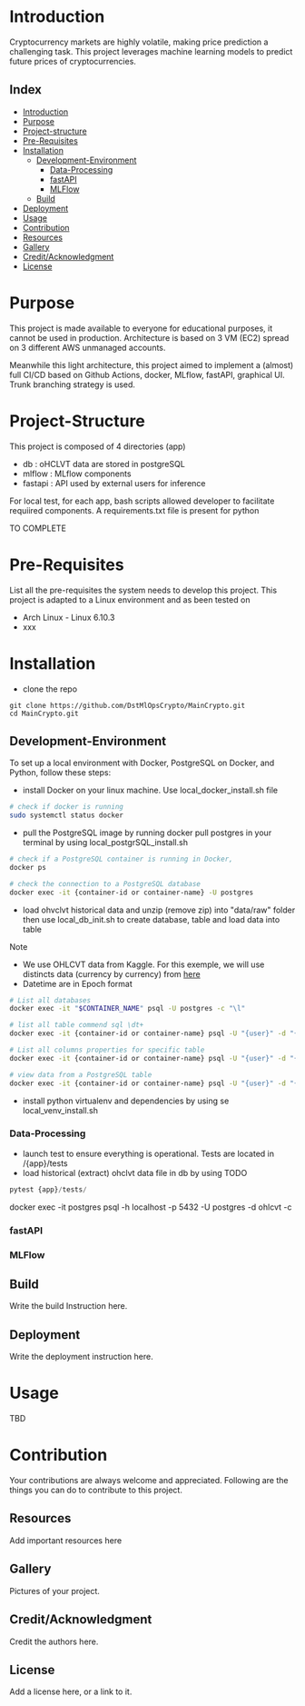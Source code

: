 # Introduction
Cryptocurrency markets are highly volatile, making price prediction a challenging task. This project leverages machine learning models to predict future prices of cryptocurrencies. 


## Index

- [Introduction](#Introduction)
- [Purpose](#purpose)
- [Project-structure](#project-structure)
- [Pre-Requisites](#pre-requisites)
- [Installation](#installation)
  - [Development-Environment](#development-environment)
    - [Data-Processing](#data-processing)
    - [fastAPI](#fastapi)
    - [MLFlow](#mlflow)  
  - [Build](#build)  
- [Deployment](#deployment)
- [Usage](#usage)
- [Contribution](#contribution)
- [Resources](#resources)
- [Gallery](#gallery)
- [Credit/Acknowledgment](#creditacknowledgment)
- [License](#license)


# Purpose 

This project is made available to everyone for educational purposes, it cannot be used in production.
Architecture is based on 3 VM (EC2) spread on 3 different AWS unmanaged accounts.

Meanwhile this light architecture, this project aimed to implement a (almost) full CI/CD based on Github Actions, docker, MLflow, fastAPI, graphical UI.
Trunk branching strategy is used.

# Project-Structure

This project is composed of 4 directories (app)
- db : oHCLVT data are stored in postgreSQL 
- mlflow : MLflow components
- fastapi : API used by external users for inference

For local test, for each app, bash scripts allowed developer to facilitate requiired components. A requirements.txt file is present for python

TO COMPLETE

# Pre-Requisites
List all the pre-requisites the system needs to develop this project.
This project is adapted to a Linux environment and as been tested on 
- Arch Linux - Linux 6.10.3
- xxx

# Installation

- clone the repo

```
git clone https://github.com/DstMlOpsCrypto/MainCrypto.git
cd MainCrypto.git
```

## Development-Environment
To set up a local environment with Docker, PostgreSQL on Docker, and Python, follow these steps: 

- install Docker on your linux machine. Use local_docker_install.sh file
```bash
# check if docker is running
sudo systemctl status docker
```
- pull the PostgreSQL image by running docker pull postgres in your terminal by using local_postgrSQL_install.sh
```bash
# check if a PostgreSQL container is running in Docker,
docker ps
```

```bash
# check the connection to a PostgreSQL database
docker exec -it {container-id or container-name} -U postgres
```
- load ohvclvt historical data and unzip (remove zip) into "data/raw" folder then use local_db_init.sh to create database, table and load data into table

> [!NOTE]
>- We use OHLCVT data from Kaggle. For this exemple, we will use distincts data (currency by currency) from [here](https://support.kraken.com/hc/fr/articles/360047124832-Downloadable-historical-OHLCVT-Open-High-Low-Close-Volume-Trades-data)
>- Datetime are in Epoch format

```bash
# List all databases
docker exec -it "$CONTAINER_NAME" psql -U postgres -c "\l"

# list all table commend sql \dt+
docker exec -it {container-id or container-name} psql -U "{user}" -d "{db_name}" -c "\dt+"

# List all columns properties for specific table
docker exec -it {container-id or container-name} psql -U "{user}" -d "{db_name}" -c "\d+ {table_name}"

# view data from a PostgreSQL table
docker exec -it {container-id or container-name} psql -U "{user}" -d "{db_name}" -c "SELECT * FROM {table_name};"
```



- install python virtualenv and dependencies by using se local_venv_install.sh

### Data-Processing

- launch test to ensure everything is operational. Tests are located in /{app}/tests
- load historical (extract) ohclvt data file in db by using  TODO
```python
pytest {app}/tests/
```

docker exec -it postgres psql -h localhost -p 5432 -U postgres -d ohlcvt -c
### fastAPI


### MLFlow


## Build
Write the build Instruction here.



## Deployment
Write the deployment instruction here.

# Usage
TBD

# Contribution

 Your contributions are always welcome and appreciated. Following are the things you can do to contribute to this project.

##  Resources
Add important resources here

##  Gallery
Pictures of your project.

## Credit/Acknowledgment
Credit the authors here.

##  License
Add a license here, or a link to it.
